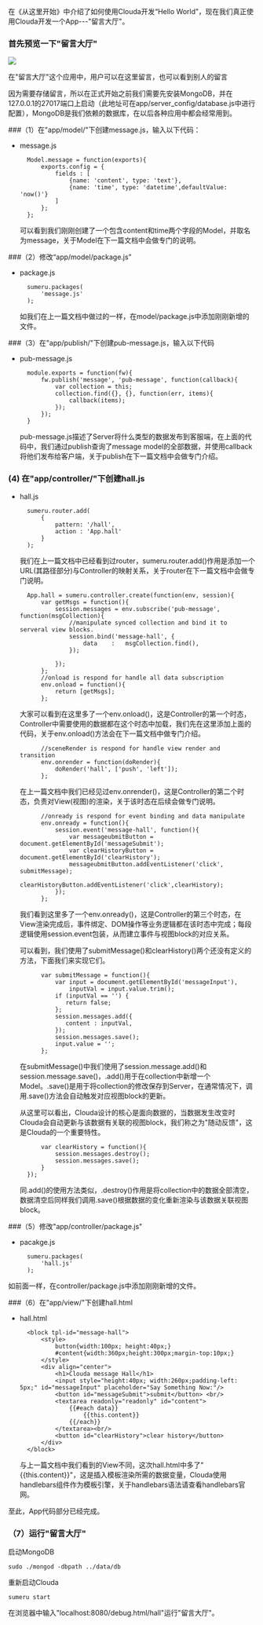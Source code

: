 
在《从这里开始》中介绍了如何使用Clouda开发“Hello World”，现在我们真正使用Clouda开发一个App---"留言大厅"。


### 首先预览一下"留言大厅"

<img style="max-width:45%;;" src="/assets/md/docs/images/hall.png">

在"留言大厅"这个应用中，用户可以在这里留言，也可以看到别人的留言

因为需要存储留言，所以在正式开始之前我们需要先安装MongoDB，并在127.0.0.1的27017端口上启动（此地址可在app/server_config/database.js中进行配置），MongoDB是我们依赖的数据库，在以后各种应用中都会经常用到。


###（1）在"app/model/"下创建message.js，输入以下代码：

* message.js

		Model.message = function(exports){	
			exports.config = {		
				fields : [
					{name: 'content', type: 'text'},
					{name: 'time', type: 'datetime',defaultValue: 'now()'}
				]
			};
		};

   可以看到我们刚刚创建了一个包含content和time两个字段的Model，并取名为message，关于Model在下一篇文档中会做专门的说明。	

###（2）修改“app/model/package.js”

* package.js

		sumeru.packages(
			'message.js'
		);

	如我们在上一篇文档中做过的一样，在model/package.js中添加刚刚新增的文件。
	
###（3）在"app/publish/"下创建pub-message.js，输入以下代码

* pub-message.js

		module.exports = function(fw){
			fw.publish('message', 'pub-message', function(callback){
				var collection = this;
				collection.find({}, {}, function(err, items){
					callback(items);
		 		});
			});   
		}

	pub-message.js描述了Server将什么类型的数据发布到客服端，在上面的代码中，我们通过publish查询了message model的全部数据，并使用callback将他们发布给客户端，关于publish在下一篇文档中会做专门介绍。


### (4) 在"app/controller/"下创建hall.js

* hall.js


		sumeru.router.add(
			{
				pattern: '/hall',
				action : 'App.hall'
			}
		);

	我们在上一篇文档中已经看到过router，sumeru.router.add()作用是添加一个URL(其路径部分)与Controller的映射关系，关于router在下一篇文档中会做专门说明。

		App.hall = sumeru.controller.create(function(env, session){
			var getMsgs = function(){       
				session.messages = env.subscribe('pub-message', function(msgCollection){
					//manipulate synced collection and bind it to serveral view blocks.
		            session.bind('message-hall', {
		            	data    :   msgCollection.find(),
		            });              

		        });
			};		
			//onload is respond for handle all data subscription
			env.onload = function(){            
				return [getMsgs];            
			};

	大家可以看到在这里多了一个env.onload()，这是Controller的第一个时态，Controller中需要使用的数据都在这个时态中加载，我们先在这里添加上面的代码，关于env.onload()方法会在下一篇文档中做专门介绍。
		
			//sceneRender is respond for handle view render and transition
			env.onrender = function(doRender){
				doRender('hall', ['push', 'left']);
			};

	在上一篇文档中我们已经见过env.onrender()，这是Controller的第二个时态，负责对View(视图)的渲染，关于该时态在后续会做专门说明。
		
			//onready is respond for event binding and data manipulate
			env.onready = function(){			
				session.event('message-hall', function(){     
					var messageubmitButton = document.getElementById('messageSubmit');
					var clearHistoryButton = document.getElementById('clearHistory');
		     		messageubmitButton.addEventListener('click', submitMessage); 
		     		clearHistoryButton.addEventListener('click',clearHistory);                             
		        });
			};

	我们看到这里多了一个env.onready()，这是Controller的第三个时态，在View渲染完成后，事件绑定、DOM操作等业务逻辑都在该时态中完成；每段逻辑使用session.event包装，从而建立事件与视图block的对应关系。
	
	可以看到，我们使用了submitMessage()和clearHistory()两个还没有定义的方法，下面我们来实现它们。
		
			var submitMessage = function(){
				var input = document.getElementById('messageInput'),
		        	inputVal = input.value.trim();		
		       	if (inputVal == '') {
		           return false; 
		       	};
		       	session.messages.add({
		           content : inputVal,         
		       	});
		       	session.messages.save();
		       	input.value = '';          
			};

	在submitMessage()中我们使用了session.message.add()和session.message.save()，.add()用于在collection中新增一个Model。.save()是用于将collection的修改保存到Server，在通常情况下，调用.save()方法会自动触发对应视图block的更新。
	
	从这里可以看出，Clouda设计的核心是面向数据的，当数据发生改变时Clouda会自动更新与该数据有关联的视图block，我们称之为"随动反馈"，这是Clouda的一个重要特性。

			var clearHistory = function(){
				session.messages.destroy();
				session.messages.save();
			}		
		});

	同.add()的使用方法类似，.destroy()作用是将collection中的数据全部清空，数据清空后同样我们调用.save()根据数据的变化重新渲染与该数据关联视图block。
		

###（5）修改"app/controller/package.js"

* pacakge.js

		sumeru.packages(
			'hall.js'
		);

如前面一样，在controller/package.js中添加刚刚新增的文件。	

###（6）在"app/view/"下创建hall.html

* hall.html

		<block tpl-id="message-hall">
			<style>
				button{width:100px; height:40px;}
				#content{width:360px;height:300px;margin-top:10px;}
			</style>	
			<div align="center">
				<h1>Clouda message Hall</h1>
		 		<input style="height:40px; width:260px;padding-left: 5px;" id="messageInput" placeholder="Say Something Now:"/>
		   		<button id="messageSubmit">submit</button> <br/>
				<textarea readonly="readonly" id="content">
				    {{#each data}}
				        {{this.content}}
		            {{/each}}
				</textarea><br/>		
				<button id="clearHistory">clear history</button> 	
			</div>
		</block>

	与上一篇文档中我们看到的View不同，这次hall.html中多了"{{this.content}}"，这是插入模板渲染所需的数据变量，Clouda使用handlebars组件作为模板引擎，关于handlebars语法请查看handlebars官网。

至此，App代码部分已经完成。

### （7）运行"留言大厅"

启动MongoDB

	sudo ./mongod -dbpath ../data/db

重新启动Clouda

	sumeru start

在浏览器中输入"localhost:8080/debug.html/hall"运行"留言大厅"。